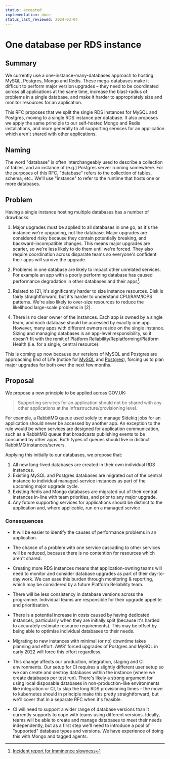 ```yaml
---
status: accepted
implementation: done
status_last_reviewed: 2024-03-04
---
```


# One database per RDS instance

## Summary

We currently use a one-instance-many-databases approach to hosting MySQL, Postgres, Mongo and Redis. These mega-databases make it difficult to perform major version upgrades – they need to be coordinated across all applications at the same time, increase the blast-radius of problems in a single database, and make it harder to appropriately size and monitor resources for an application.

This RFC proposes that we split the single RDS instances for MySQL and Postgres, moving to a single RDS instance per database. It also proposes we apply the same principle to our self-hosted Mongo and Redis installations, and more generally to all supporting services for an application which aren't shared with other applications.

## Naming

The word "database" is often interchangeably used to describe a collection of tables, and an instance of (e.g.) Postgres server running somewhere. For the purposes of this RFC, "database" refers to the collection of tables, schema, etc.. We'll use "instance" to refer to the runtime that hosts one or more databases.

## Problem

Having a single instance hosting multiple databases has a number of drawbacks:

1. Major upgrades must be applied to all databases in one go, as it's the instance we're upgrading, not the database. Major upgrades are considered risky because they contain potentially breaking, and backward-incompatible changes. This means major upgrades are scarier, so we're less likely to do them until we're forced. They also require coordination across disparate teams so everyone's confident their apps will survive the upgrade.

2. Problems in one database are likely to impact other unrelated services. For example an app with a poorly performing database has caused performance degradation in other databases and their apps[^1].

3. Related to [2], it's significantly harder to size instance resources. Disk is fairly straightforward, but it's harder to understand CPU/RAM/IOPS patterns. We're also likely to over-size resources to reduce the likelihood large-scale problems in [2].

4. There is no clear owner of the instances. Each app is owned by a single team, and each database should be accessed by exactly one app. However, many apps with different owners reside on the single instance. Sizing and managing databases is an app-level responsibility, so it doesn't fit with the remit of Platform Reliability/Replatforming/Platform Health (i.e. for a single, central resource).

This is coming up now because our versions of MySQL and Postgres are approaching End of Life (notice for [MySQL](https://forums.aws.amazon.com/ann.jspa?annID=8790) and [Postgres](https://forums.aws.amazon.com/ann.jspa?annID=8499)), forcing us to plan major upgrades for both over the next few months.

## Proposal

We propose a new principle to be applied across GOV.UK:

> Supporting services for an application should not be shared with any other applications at the infrastructure/provisioning level.

For example, a RabbitMQ queue used solely to manage Sidekiq jobs for an application should never be accessed by another app. An exception to the rule would be when services are designed for application communication, such as a RabbitMQ queue that broadcasts publishing events to be consumed by other apps. Both types of queues should live in distinct RabbitMQ instances/servers.

Applying this initially to our databases, we propose that:

1. All new long-lived databases are created in their own individual RDS instances.
2. Existing MySQL and Postgres databases are migrated out of the central instance to individual managed-service instances as part of the upcoming major upgrade cycle.
3. Existing Redis and Mongo databases are migrated out of their central instances in-line with team priorities, and prior to any major upgrade.
4. Any future supporting services for applications should be distinct to the application and, where applicable, run on a managed service

### Consequences

- It will be easier to identify the causes of performance problems in an application.

- The chance of a problem with one service cascading to other services will be reduced, because there is no contention for resources which aren't shared.

- Creating more RDS instances means that application-owning teams will need to monitor and consider database upgrades as part of their day-to-day work. We can ease this burden through monitoring & reporting, which may be considered by a future Platform Reliability team.

- There will be less consistency in database versions across the programme. Individual teams are responsible for their upgrade appetite and prioritisation.

- There is a potential increase in costs caused by having dedicated instances, particularly when they are initially split (because it's harded to accurately estimate resource requirements). This may be offset by being able to optimise individual databases to their needs.

- Migrating to new instances with minimal (or no) downtime takes planning and effort. AWS' forced upgrades of Postgres and MySQL in early 2022 will force this effort regardless.

- This change affects our production, integration, staging and CI environments. Our setup for CI requires a slightly different user setup so we can create and destroy databases within the instance (where we create databases per test run). There's likely a strong argument for using local disposable databases in non-production-like environments like integration or CI, to skip the long RDS provisioning times - the move to kubernetes should in principle make this pretty straightforward, but we'll cover that in a separate RFC when it's feasible.

- CI will need to support a wider range of database versions than it currently supports to cope with teams using different versions. Ideally, teams will be able to create and manage databases to meet their needs independently, but as a first step we'll need to introduce a pool of "supported" database types and versions. We have experience of doing this with Mongo and tagged agents.

[^1]: [Incident report for Imminence slowness](https://docs.google.com/document/d/10aOHyjO8JjzbIhj5HpowAuDlXvnbkAnDgYpTuCpBv-0/edit#heading=h.gzidrot4nw3r)
